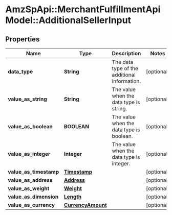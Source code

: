 # AmzSpApi::MerchantFulfillmentApiModel::AdditionalSellerInput

## Properties
Name | Type | Description | Notes
------------ | ------------- | ------------- | -------------
**data_type** | **String** | The data type of the additional information. | [optional] 
**value_as_string** | **String** | The value when the data type is string. | [optional] 
**value_as_boolean** | **BOOLEAN** | The value when the data type is boolean. | [optional] 
**value_as_integer** | **Integer** | The value when the data type is integer. | [optional] 
**value_as_timestamp** | [**Timestamp**](Timestamp.md) |  | [optional] 
**value_as_address** | [**Address**](Address.md) |  | [optional] 
**value_as_weight** | [**Weight**](Weight.md) |  | [optional] 
**value_as_dimension** | [**Length**](Length.md) |  | [optional] 
**value_as_currency** | [**CurrencyAmount**](CurrencyAmount.md) |  | [optional] 

